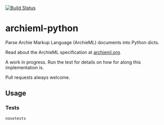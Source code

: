 [![Build Status](https://travis-ci.org/kevinschaul/archieml-python.svg?branch=master)](https://travis-ci.org/kevinschaul/archieml-python)

# archieml-python

Parse Archie Markup Language (ArchieML) documents into Python dicts.

Read about the ArchieML specification at [archieml.org](http://archieml.org).

A work in progress. Run the test for details on how for along this
implementation is.

Pull requests always welcome.

## Usage

### Tests

    nosetests

